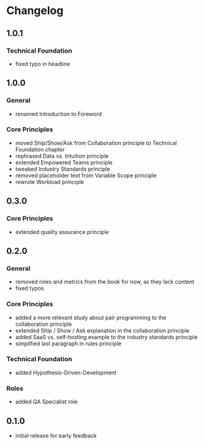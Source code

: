 # Changelog

## 1.0.1

### Technical Foundation

- fixed typo in headline

## 1.0.0
 
### General

- renamed Introduction to Foreword

### Core Principles

- moved Ship/Show/Ask from Collaboration principle to Technical Foundation chapter
- rephrased Data vs. Intuition principle
- extended Empowered Teams principle
- tweaked Industry Standards principle
- removed placeholder text from Variable Scope principle
- rewrote Workload principle

## 0.3.0

### Core Principles

- extended quality assurance principle

## 0.2.0 

### General

- removed roles and metrics from the book for now, as they lack content
- fixed typos

### Core Principles

- added a more relevant study about pair programming to the collaboration principle
- extended Ship / Show / Ask explanation in the collaboration principle
- added SaaS vs. self-hosting example to the industry standards principle
- simplified last paragraph in rules principle

### Technical Foundation

- added Hypothesis-Driven-Development 

### Roles

- added QA Specialist role

## 0.1.0

- initial release for early feedback
